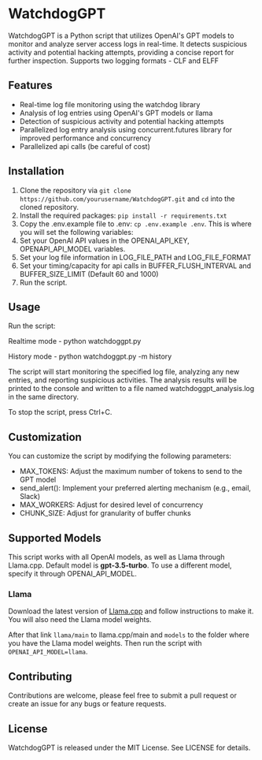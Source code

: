 # WatchdogGPT

WatchdogGPT is a Python script that utilizes OpenAI's GPT models to monitor and analyze server access logs in real-time. It detects suspicious activity and potential hacking attempts, providing a concise report for further inspection. Supports two logging formats - CLF and ELFF

## Features

- Real-time log file monitoring using the watchdog library
- Analysis of log entries using OpenAI's GPT models or llama 
- Detection of suspicious activity and potential hacking attempts
- Parallelized log entry analysis using concurrent.futures library for improved performance and concurrency
- Parallelized api calls (be careful of cost)

## Installation

1. Clone the repository via `git clone https://github.com/yourusername/WatchdogGPT.git` and `cd` into the cloned repository.
2. Install the required packages: `pip install -r requirements.txt`
3. Copy the .env.example file to .env: `cp .env.example .env`. This is where you will set the following variables:
4. Set your OpenAI API values in the OPENAI_API_KEY, OPENAPI_API_MODEL variables.
5. Set your log file information in LOG_FILE_PATH and LOG_FILE_FORMAT
6. Set your timing/capacity for api calls in BUFFER_FLUSH_INTERVAL and BUFFER_SIZE_LIMIT (Default 60 and 1000)
7. Run the script.

## Usage

Run the script:

Realtime mode - 
python watchdoggpt.py

History mode -
python watchdoggpt.py -m history

The script will start monitoring the specified log file, analyzing any new entries, and reporting suspicious activities. The analysis results will be printed to the console and written to a file named watchdoggpt_analysis.log in the same directory.

To stop the script, press Ctrl+C.

## Customization

You can customize the script by modifying the following parameters:

- MAX_TOKENS: Adjust the maximum number of tokens to send to the GPT model
- send_alert(): Implement your preferred alerting mechanism (e.g., email, Slack)
- MAX_WORKERS: Adjust for desired level of concurrency
- CHUNK_SIZE: Adjust for granularity of buffer chunks

## Supported Models<a name="supported-models"></a>

This script works with all OpenAI models, as well as Llama through Llama.cpp. Default model is **gpt-3.5-turbo**. To use a different model, specify it through OPENAI_API_MODEL.

### Llama

Download the latest version of [Llama.cpp](https://github.com/ggerganov/llama.cpp) and follow instructions to make it. You will also need the Llama model weights.

After that link `llama/main` to llama.cpp/main and `models` to the folder where you have the Llama model weights. Then run the script with `OPENAI_API_MODEL=llama`.

## Contributing

Contributions are welcome, please feel free to submit a pull request or create an issue for any bugs or feature requests.

## License

WatchdogGPT is released under the MIT License. See LICENSE for details.
